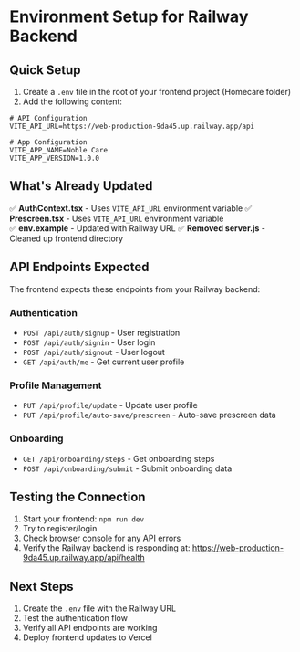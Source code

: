 # Environment Setup for Railway Backend

## Quick Setup

1. Create a `.env` file in the root of your frontend project (Homecare folder)
2. Add the following content:

```env
# API Configuration
VITE_API_URL=https://web-production-9da45.up.railway.app/api

# App Configuration
VITE_APP_NAME=Noble Care
VITE_APP_VERSION=1.0.0
```

## What's Already Updated

✅ **AuthContext.tsx** - Uses `VITE_API_URL` environment variable
✅ **Prescreen.tsx** - Uses `VITE_API_URL` environment variable  
✅ **env.example** - Updated with Railway URL
✅ **Removed server.js** - Cleaned up frontend directory

## API Endpoints Expected

The frontend expects these endpoints from your Railway backend:

### Authentication
- `POST /api/auth/signup` - User registration
- `POST /api/auth/signin` - User login
- `POST /api/auth/signout` - User logout
- `GET /api/auth/me` - Get current user profile

### Profile Management
- `PUT /api/profile/update` - Update user profile
- `PUT /api/profile/auto-save/prescreen` - Auto-save prescreen data

### Onboarding
- `GET /api/onboarding/steps` - Get onboarding steps
- `POST /api/onboarding/submit` - Submit onboarding data

## Testing the Connection

1. Start your frontend: `npm run dev`
2. Try to register/login
3. Check browser console for any API errors
4. Verify the Railway backend is responding at: https://web-production-9da45.up.railway.app/api/health

## Next Steps

1. Create the `.env` file with the Railway URL
2. Test the authentication flow
3. Verify all API endpoints are working
4. Deploy frontend updates to Vercel
